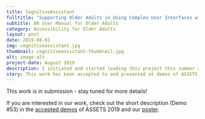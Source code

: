 ```yaml
---
title: CognitiveAssistant
fulltitle: "Supporting Older Adults in Using Complex User Interfaces with Augmented Reality"
subtitle: AR User Manual for Older Adults
category: Accessibility for Older Adults
layout: post
date: 2019-08-01
img: cognitiveassistant.jpg
thumbnail: cognitiveassistant-thumbnail.jpg
alt: image-alt
project-date: August 2019
description: I initiated and started leading this project this summer at the beginning of my master's program, and have been actively working on it since then. 
story: This work has been accepted to and presented at demos of ASSETS 2019, and I'm currently working on a paper submission of the work to IMWUT.
---
```


This work is in submission - stay tuned for more details! 

If you are interested in our work, check out the short description (Demo #53) in the [accepted demos](https://assets19.sigaccess.org/accepted_posters.html#wednesday_demos) of ASSETS 2019 and our [poster]({{site.baseurl}}/files/projects/cogassist/poster.pdf). 